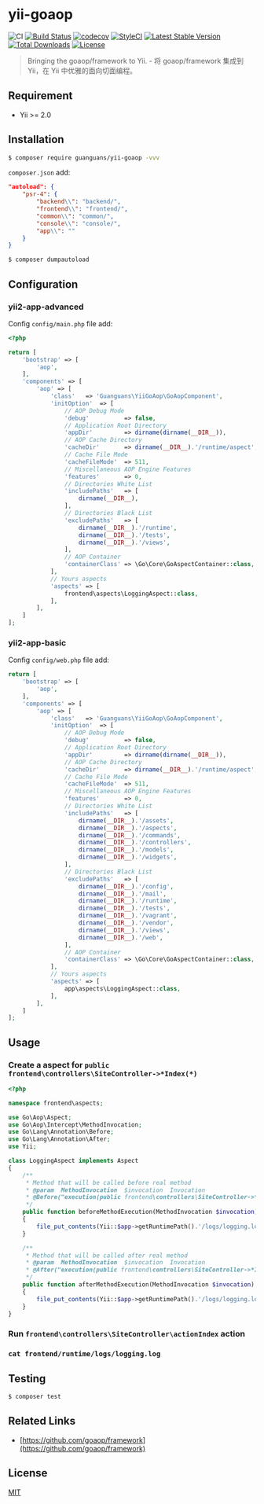 # yii-goaop

![CI](https://github.com/guanguans/yii-goaop/workflows/CI/badge.svg)
[![Build Status](https://travis-ci.org/guanguans/yii-goaop.svg?branch=main)](https://travis-ci.org/guanguans/yii-goaop)
[![codecov](https://codecov.io/gh/guanguans/yii-goaop/branch/main/graph/badge.svg)](https://codecov.io/gh/guanguans/yii-goaop)
[![StyleCI](https://github.styleci.io/repos/303249572/shield?branch=main)](https://github.styleci.io/repos/303249572?branch=main)
[![Latest Stable Version](https://poser.pugx.org/guanguans/yii-goaop/v)](//packagist.org/packages/guanguans/yii-goaop)
[![Total Downloads](https://poser.pugx.org/guanguans/yii-goaop/downloads)](//packagist.org/packages/guanguans/yii-goaop)
[![License](https://poser.pugx.org/guanguans/yii-goaop/license)](//packagist.org/packages/guanguans/yii-goaop)

> Bringing the goaop/framework to Yii. - 将 goaop/framework 集成到 Yii，在 Yii 中优雅的面向切面编程。

## Requirement

* Yii >= 2.0

## Installation

``` bash
$ composer require guanguans/yii-goaop -vvv
```

`composer.json` add:

``` json
"autoload": {
    "psr-4": {
        "backend\\": "backend/",
        "frontend\\": "frontend/",
        "common\\": "common/",
        "console\\": "console/",
        "app\\": ""
    }
}
```

``` bash
$ composer dumpautoload
```

## Configuration

### yii2-app-advanced

Config `config/main.php` file add:

``` php
<?php

return [
    'bootstrap' => [
        'aop',
    ],
    'components' => [
        'aop' => [
            'class'   => 'Guanguans\YiiGoAop\GoAopComponent',
            'initOption'  => [
                // AOP Debug Mode
                'debug'          => false,
                // Application Root Directory
                'appDir'         => dirname(dirname(__DIR__)),
                // AOP Cache Directory
                'cacheDir'       => dirname(__DIR__).'/runtime/aspect',
                // Cache File Mode
                'cacheFileMode'  => 511,
                // Miscellaneous AOP Engine Features
                'features'       => 0,
                // Directories White List
                'includePaths'   => [
                    dirname(__DIR__),
                ],
                // Directories Black List
                'excludePaths'   => [
                    dirname(__DIR__).'/runtime',
                    dirname(__DIR__).'/tests',
                    dirname(__DIR__).'/views',
                ],
                // AOP Container
                'containerClass' => \Go\Core\GoAspectContainer::class,
            ],
            // Yours aspects
            'aspects' => [
                frontend\aspects\LoggingAspect::class,
            ],
        ],
    ]
];
```

### yii2-app-basic

Config `config/web.php` file add:

``` php
return [
    'bootstrap' => [
        'aop',
    ],
    'components' => [
        'aop' => [
            'class'   => 'Guanguans\YiiGoAop\GoAopComponent',
            'initOption'  => [
                // AOP Debug Mode
                'debug'          => false,
                // Application Root Directory
                'appDir'         => dirname(dirname(__DIR__)),
                // AOP Cache Directory
                'cacheDir'       => dirname(__DIR__).'/runtime/aspect',
                // Cache File Mode
                'cacheFileMode'  => 511,
                // Miscellaneous AOP Engine Features
                'features'       => 0,
                // Directories White List
                'includePaths'   => [
                    dirname(__DIR__).'/assets',
                    dirname(__DIR__).'/aspects',
                    dirname(__DIR__).'/commands',
                    dirname(__DIR__).'/controllers',
                    dirname(__DIR__).'/models',
                    dirname(__DIR__).'/widgets',
                ],
                // Directories Black List
                'excludePaths'   => [
                    dirname(__DIR__).'/config',
                    dirname(__DIR__).'/mail',
                    dirname(__DIR__).'/runtime',
                    dirname(__DIR__).'/tests',
                    dirname(__DIR__).'/vagrant',
                    dirname(__DIR__).'/vendor',
                    dirname(__DIR__).'/views',
                    dirname(__DIR__).'/web',
                ],
                // AOP Container
                'containerClass' => \Go\Core\GoAspectContainer::class,
            ],
            // Yours aspects
            'aspects' => [
                app\aspects\LoggingAspect::class,
            ],
        ],
    ]
];
```

## Usage

### Create a aspect for `public frontend\controllers\SiteController->*Index(*)`

``` php
<?php

namespace frontend\aspects;

use Go\Aop\Aspect;
use Go\Aop\Intercept\MethodInvocation;
use Go\Lang\Annotation\Before;
use Go\Lang\Annotation\After;
use Yii;

class LoggingAspect implements Aspect
{
    /**
     * Method that will be called before real method
     * @param  MethodInvocation  $invocation  Invocation
     * @Before("execution(public frontend\controllers\SiteController->*Index(*))")
     */
    public function beforeMethodExecution(MethodInvocation $invocation)
    {
        file_put_contents(Yii::$app->getRuntimePath().'/logs/logging.log', 'this is a before method testing.'.PHP_EOL, FILE_APPEND);
    }

    /**
     * Method that will be called after real method
     * @param  MethodInvocation  $invocation  Invocation
     * @After("execution(public frontend\controllers\SiteController->*Index(*))")
     */
    public function afterMethodExecution(MethodInvocation $invocation)
    {
        file_put_contents(Yii::$app->getRuntimePath().'/logs/logging.log', 'this is a after method testing.'.PHP_EOL, FILE_APPEND);
    }
}
```

### Run `frontend\controllers\SiteController\actionIndex` action

### `cat frontend/runtime/logs/logging.log`

## Testing

``` bash
$ composer test
```

## Related Links

* [https://github.com/goaop/framework](https://github.com/goaop/framework)

## License

[MIT](LICENSE)